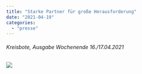 ```yaml
---
title: "Starke Partner für große Herausforderung"
date: "2021-04-19"
categories: 
  - "presse"
---
```


###### Kreisbote, Ausgabe Wochenende 16./17.04.2021

[![](Kreisbote_WE16u17-04-21.png)](https://volksschule-partenkirchen.de/wp-content/uploads/Kreisbote_WE16u17-04-21.pdf)
